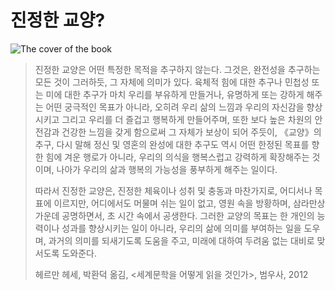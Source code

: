# 진정한 교양?

![The cover of the book](https://cdn.myeongjae.kim/blog/2016/01/xxlarge.jpeg)

> 진정한 교양은 어떤 특정한 목적을 추구하지 않는다. 그것은, 완전성을 추구하는 모든 것이 그러하듯, 그 자체에 의미가 있다. 육체적 힘에 대한 추구나 민첩성 또는 미에 대한 추구가 마치 우리를 부유하게 만들거나, 유명하게 또는 강하게 해주는 어떤 궁극적인 목표가 아니라, 오히려 우리 삶의 느낌과 우리의 자신감을 향상시키고 그리고 우리를 더 즐겁고 행복하게 만들어주며, 또한 보다 높은 차원의 안전감과 건강한 느낌을 갖게 함으로써 그 자체가 보상이 되어 주듯이, 《교양》의 추구, 다시 말해 정신 및 영혼의 완성에 대한 추구도 역시 어떤 한정된 목표를 향한 힘에 겨운 행로가 아니라, 우리의 의식을 행복스럽고 강력하게 확장해주는 것이며, 나아가 우리의 삶과 행복의 가능성을 풍부하게 해주는 일이다.
>
> 따라서 진정한 교양은, 진정한 체육이나 성취 및 충동과 마찬가지로, 어디서나 목표에 이르지만, 어디에서도 머물며 쉬는 일이 없고, 영원 속을 방황하며, 삼라만상 가운데 공명하면서, 초 시간 속에서 공생한다. 그러한 교양의 목표는 한 개인의 능력이나 성과를 향상시키는 일이 아니라, 우리의 삶에 의미를 부여하는 일을 도우며, 과거의 의미를 되새기도록 도움을 주고, 미래에 대하여 두려움 없는 대비로 맞서도록 도와준다.
>
> 헤르만 헤세, 박환덕 옮김, <세계문학을 어떻게 읽을 것인가>, 범우사, 2012
